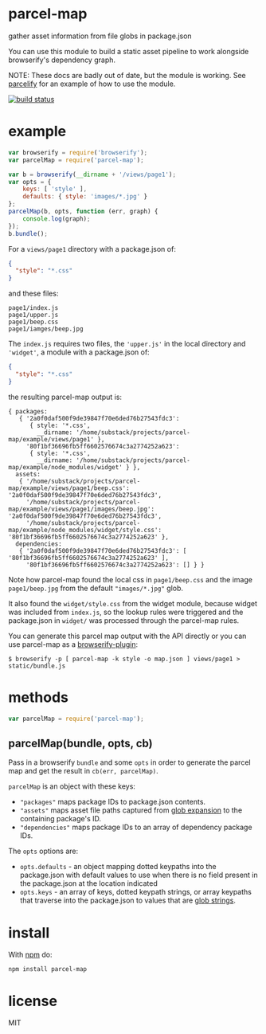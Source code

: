 # parcel-map

gather asset information from file globs in package.json 

You can use this module to build a static asset pipeline to work alongside
browserify's dependency graph.

NOTE: These docs are badly out of date, but the module is working. See [parcelify](https://github.com/rotundasoftware) for an example of how to use the module.

[![build status](https://secure.travis-ci.org/rotundasoftware/parcel-map.png)](http://travis-ci.org/rotundasoftware/parcel-map)

# example

``` js
var browserify = require('browserify');
var parcelMap = require('parcel-map');

var b = browserify(__dirname + '/views/page1');
var opts = {
    keys: [ 'style' ],
    defaults: { style: 'images/*.jpg' }
};
parcelMap(b, opts, function (err, graph) {
    console.log(graph);
});
b.bundle();
```

For a `views/page1` directory with a package.json of:

``` json
{
  "style": "*.css"
}
```

and these files:

```
page1/index.js
page1/upper.js
page1/beep.css
page1/iamges/beep.jpg
```

The `index.js` requires two files, the `'upper.js'` in the local directory and
`'widget'`, a module with a package.json of:

``` json
{
  "style": "*.css"
}
```

the resulting parcel-map output is:

```
{ packages: 
   { '2a0f0daf500f9de39847f70e6ded76b27543fdc3': 
      { style: '*.css',
        __dirname: '/home/substack/projects/parcel-map/example/views/page1' },
     '80f1bf36696fb5ff6602576674c3a2774252a623': 
      { style: '*.css',
        __dirname: '/home/substack/projects/parcel-map/example/node_modules/widget' } },
  assets: 
   { '/home/substack/projects/parcel-map/example/views/page1/beep.css': '2a0f0daf500f9de39847f70e6ded76b27543fdc3',
     '/home/substack/projects/parcel-map/example/views/page1/images/beep.jpg': '2a0f0daf500f9de39847f70e6ded76b27543fdc3',
     '/home/substack/projects/parcel-map/example/node_modules/widget/style.css': '80f1bf36696fb5ff6602576674c3a2774252a623' },
  dependencies: 
   { '2a0f0daf500f9de39847f70e6ded76b27543fdc3': [ '80f1bf36696fb5ff6602576674c3a2774252a623' ],
     '80f1bf36696fb5ff6602576674c3a2774252a623': [] } }
```

Note how parcel-map found the local css in `page1/beep.css` and the image
`page1/beep.jpg` from the default `"images/*.jpg"` glob.

It also found the `widget/style.css` from the widget module, because widget was
included from `index.js`, so the lookup rules were triggered and the
package.json in `widget/` was processed through the parcel-map rules.

You can generate this parcel map output with the API directly or you can use
parcel-map as a
[browserify-plugin](https://github.com/substack/node-browserify#plugins):

```
$ browserify -p [ parcel-map -k style -o map.json ] views/page1 > static/bundle.js
```

# methods

``` js
var parcelMap = require('parcel-map');
```

## parcelMap(bundle, opts, cb)

Pass in a browserify `bundle` and some `opts` in order to generate the parcel
map and get the result in `cb(err, parcelMap)`.

`parcelMap` is an object with these keys:

* `"packages"` maps package IDs to package.json contents.
* `"assets"` maps asset file paths captured from
[glob expansion](https://npmjs.org/package/glob)
to the containing package's ID.
* `"dependencies"` maps package IDs to an array of dependency package IDs.

The `opts` options are:

* `opts.defaults` - an object mapping dotted keypaths into the package.json with
default values to use when there is no field present in the package.json at the
location indicated
* `opts.keys` - an array of keys, dotted keypath strings, or array keypaths that
traverse into the package.json to values that are
[glob strings](https://npmjs.org/package/glob).

# install

With [npm](https://npmjs.org) do:

```
npm install parcel-map
```

# license

MIT
